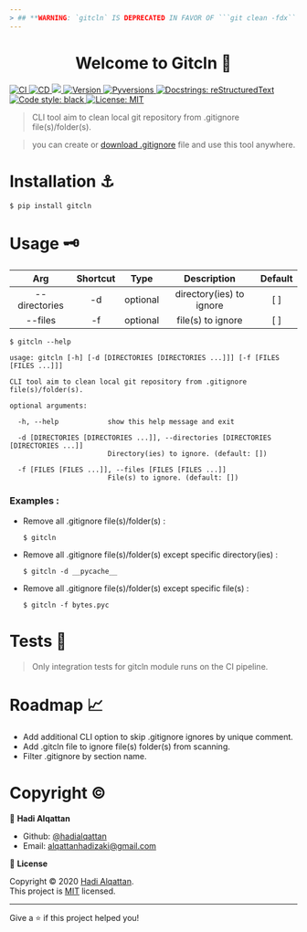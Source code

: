```yaml
---
> ## **WARNING: `gitcln` IS DEPRECATED IN FAVOR OF ```git clean -fdx```**
---
```


<h1 align="center">Welcome to Gitcln 👋</h1>
<p>
  <a href="https://github.com/hadialqattan/gitcln/actions?query=workflow%3ACI"><img alt="CI" src="https://github.com/hadialqattan/gitcln/workflows/CI/badge.svg"/>
  </a>
  <a href="https://github.com/hadialqattan/gitcln/actions?query=workflow%3ACD"><img alt="CD" src="https://github.com/hadialqattan/gitcln/workflows/CD/badge.svg"/>
  </a>
  <a href="https://www.codacy.com/manual/hadialqattan/gitcln?utm_source=github.com&amp;utm_medium=referral&amp;utm_content=hadialqattan/gitcln&amp;utm_campaign=Badge_Grade"><img src="https://app.codacy.com/project/badge/Grade/aea96341167f4b5097f6edfa52ae9439"/>
  </a>
  <a href="https://pypi.org/project/gitcln/" target="_blank">  
    <img alt="Version" src="https://img.shields.io/github/release/hadialqattan/gitcln.svg" />
  </a>
  <a href="https://pypi.org/project/gitcln/"><img alt="Pyversions" src="https://img.shields.io/pypi/pyversions/gitcln.svg">
  </a>
  <a href="https://docutils.sourceforge.io/rst.html"><img alt="Docstrings: reStructuredText" src="https://img.shields.io/badge/docstrings-reStructuredText-gree.svg">
  </a>
  <a href="https://github.com/psf/black"><img alt="Code style: black" src="https://img.shields.io/badge/code%20style-black-000000.svg">
  </a>
  <a href="https://github.com/hadialqattan/sudoku/blob/master/LICENSE" target="_blank">  
    <img alt="License: MIT" src="https://img.shields.io/badge/License-MIT-blue.svg" />
  </a>
</p>

  > CLI tool aim to clean local git repository from .gitignore file(s)/folder(s).

  > you can create or [download .gitignore](https://github.com/github/gitignore) file and use this tool anywhere.

# Installation ⚓

```shell 
$ pip install gitcln
```

# Usage 🗝

|Arg|Shortcut|Type|Description|Default|
|:---:|:---:|:---:|:---:|:---:|
|--directories|-d|optional|directory(ies) to ignore|[ ]|
|--files|-f|optional|file(s) to ignore|[ ]|
```shell 
$ gitcln --help
```
```shell
usage: gitcln [-h] [-d [DIRECTORIES [DIRECTORIES ...]]] [-f [FILES [FILES ...]]]

CLI tool aim to clean local git repository from .gitignore file(s)/folder(s).

optional arguments:

  -h, --help            show this help message and exit

  -d [DIRECTORIES [DIRECTORIES ...]], --directories [DIRECTORIES [DIRECTORIES ...]]
                        Directory(ies) to ignore. (default: [])

  -f [FILES [FILES ...]], --files [FILES [FILES ...]]
                        File(s) to ignore. (default: [])
```

### Examples : 

- Remove all .gitignore file(s)/folder(s) :
    ```shell 
    $ gitcln
    ```
- Remove all .gitignore file(s)/folder(s) except specific directory(ies) :
    ```shell 
    $ gitcln -d __pycache__
    ```
- Remove all .gitignore file(s)/folder(s) except specific file(s) :
    ```shell 
    $ gitcln -f bytes.pyc
    ```

# Tests 🧪

  > Only integration tests for gitcln module runs on the CI pipeline.

# Roadmap 📈

* Add additional CLI option to skip .gitignore ignores by unique comment.
* Add .gitcln file to ignore file(s) folder(s) from scanning.
* Filter .gitignore by section name.

# Copyright ©

👤 **Hadi Alqattan**

* Github: [@hadialqattan](https://github.com/hadialqattan)
* Email: <alqattanhadizaki@gmail.com>

📝 **License**

Copyright © 2020 [Hadi Alqattan](https://github.com/hadialqattan).<br />
This project is [MIT](https://github.com/hadialqattan/sudoku/blob/master/LICENSE) licensed.

***
Give a ⭐️ if this project helped you!
